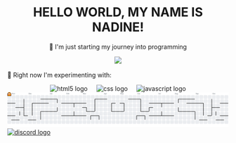 <h1 align="center">HELLO WORLD, MY NAME IS NADINE!</h1>

<p align="center">🌱 I'm just starting my journey into programming</p>

<div align="center">
  <img height="300" src="https://media0.giphy.com/media/v1.Y2lkPTc5MGI3NjExY3J2dWg3enljdTZhZWJkeDFuMmRmMW9jNWtjdmEwZGk1b202enhlcCZlcD12MV9pbnRlcm5hbF9naWZfYnlfaWQmY3Q9Zw/3WW4Zm1F2MeoU/giphy.gif"  />
</div>


      


🚀 Right now I'm experimenting with:
<div align="center">
  <img src="https://cdn.jsdelivr.net/gh/devicons/devicon/icons/html5/html5-original.svg" height="40" alt="html5 logo"  />
  <img width="12" />
  <img src="https://cdn.jsdelivr.net/gh/devicons/devicon/icons/css3/css3-original.svg" height="40" alt="css logo"  />
  <img width="12" />
  <img src="https://cdn.jsdelivr.net/gh/devicons/devicon/icons/javascript/javascript-original.svg" height="40" alt="javascript logo"  />
</div>
  
  

<picture>
  <source media="(prefers-color-scheme: dark)" srcset="https://raw.githubusercontent.com/nadine-wirtgen/nadine-wirtgen/output/pacman-contribution-graph-dark.svg">
  <source media="(prefers-color-scheme: light)" srcset="https://raw.githubusercontent.com/nadine-wirtgen/nadine-wirtgen/output/pacman-contribution-graph.svg">
  <img alt="pacman contribution graph" src="https://raw.githubusercontent.com/nadine-wirtgen/nadine-wirtgen/output/pacman-contribution-graph.svg">
</picture>

<div align="left">
    <a href="[dhjjhhdd](https://discord.com/users/439370953558982661)" target="_blank">
    <img src="https://raw.githubusercontent.com/maurodesouza/profile-readme-generator/master/src/assets/icons/social/discord/default.svg" width="52" height="40" alt="discord logo"  />
</div>








<!--
**nadine-wirtgen/nadine-wirtgen** is a ✨ _special_ ✨ repository because its `README.md` (this file) appears on your GitHub profile.

Here are some ideas to get you started:

- 🔭 I’m currently working on ...
- 🌱 I’m currently learning ...
- 👯 I’m looking to collaborate on ...
- 🤔 I’m looking for help with ...
- 💬 Ask me about ...
- 📫 How to reach me: ...
- 😄 Pronouns: ...
- ⚡ Fun fact: ...
-->
